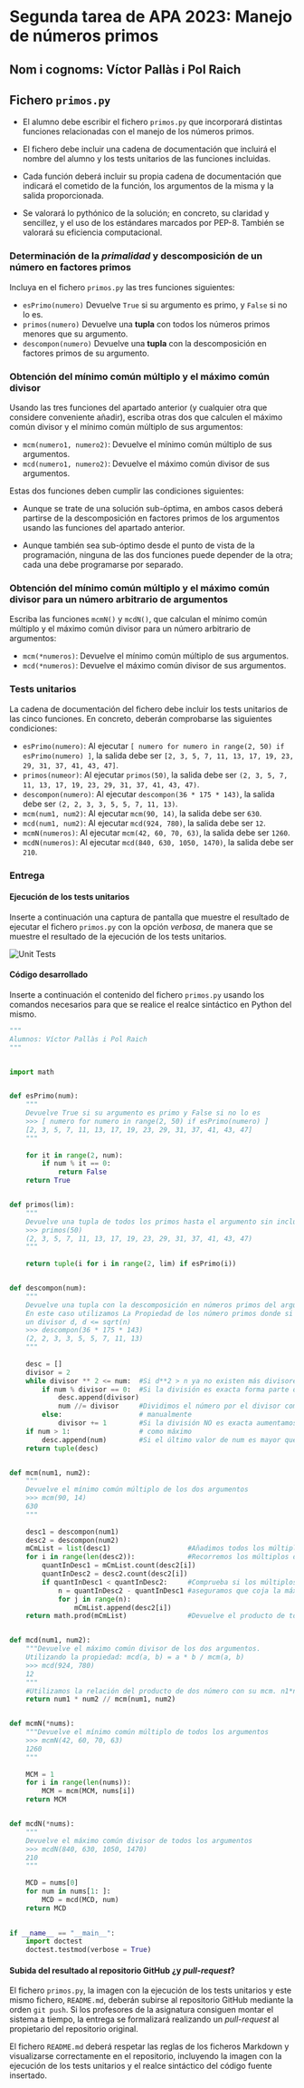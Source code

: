 # Segunda tarea de APA 2023: Manejo de números primos

## Nom i cognoms: Víctor Pallàs i Pol Raich

## Fichero `primos.py`

- El alumno debe escribir el fichero `primos.py` que incorporará distintas funciones relacionadas con el manejo
  de los números primos.

- El fichero debe incluir una cadena de documentación que incluirá el nombre del alumno y los tests unitarios
  de las funciones incluidas.

- Cada función deberá incluir su propia cadena de documentación que indicará el cometido de la función, los
  argumentos de la misma y la salida proporcionada.

- Se valorará lo pythónico de la solución; en concreto, su claridad y sencillez, y el uso de los estándares marcados
  por PEP-8. También se valorará su eficiencia computacional.

### Determinación de la *primalidad* y descomposición de un número en factores primos

Incluya en el fichero `primos.py` las tres funciones siguientes:

- `esPrimo(numero)`   Devuelve `True` si su argumento es primo, y `False` si no lo es.
- `primos(numero)`    Devuelve una **tupla** con todos los números primos menores que su argumento.
- `descompon(numero)` Devuelve una **tupla** con la descomposición en factores primos de su argumento.

### Obtención del mínimo común múltiplo y el máximo común divisor

Usando las tres funciones del apartado anterior (y cualquier otra que considere conveniente añadir), escriba otras
dos que calculen el máximo común divisor y el mínimo común múltiplo de sus argumentos:

- `mcm(numero1, numero2)`:  Devuelve el mínimo común múltiplo de sus argumentos.
- `mcd(numero1, numero2)`:  Devuelve el máximo común divisor de sus argumentos.

Estas dos funciones deben cumplir las condiciones siguientes:

- Aunque se trate de una solución sub-óptima, en ambos casos deberá partirse de la descomposición en factores
  primos de los argumentos usando las funciones del apartado anterior.

- Aunque también sea sub-óptimo desde el punto de vista de la programación, ninguna de las dos funciones puede
  depender de la otra; cada una debe programarse por separado.

### Obtención del mínimo común múltiplo y el máximo común divisor para un número arbitrario de argumentos

Escriba las funciones `mcmN()` y `mcdN()`, que calculan el mínimo común múltiplo y el máximo común divisor para un
número arbitrario de argumentos:

- `mcm(*numeros)`:  Devuelve el mínimo común múltiplo de sus argumentos.
- `mcd(*numeros)`:  Devuelve el máximo común divisor de sus argumentos.

### Tests unitarios

La cadena de documentación del fichero debe incluir los tests unitarios de las cinco funciones. En concreto, deberán
comprobarse las siguientes condiciones:

- `esPrimo(numero)`:  Al ejecutar `[ numero for numero in range(2, 50) if esPrimo(numero) ]`, la salida debe ser
                      `[2, 3, 5, 7, 11, 13, 17, 19, 23, 29, 31, 37, 41, 43, 47]`.
- `primos(numeor)`: Al ejecutar `primos(50)`, la salida debe ser `(2, 3, 5, 7, 11, 13, 17, 19, 23, 29, 31, 37, 41, 43, 47)`.
- `descompon(numero)`: Al ejecutar `descompon(36 * 175 * 143)`, la salida debe ser `(2, 2, 3, 3, 5, 5, 7, 11, 13)`.
- `mcm(num1, num2)`: Al ejecutar `mcm(90, 14)`, la salida debe ser `630`.
- `mcd(num1, num2)`: Al ejecutar `mcd(924, 780)`, la salida debe ser `12`.
- `mcmN(numeros)`: Al ejecutar `mcm(42, 60, 70, 63)`, la salida debe ser `1260`.
- `mcdN(numeros)`: Al ejecutar `mcd(840, 630, 1050, 1470)`, la salida debe ser `210`.

### Entrega

#### Ejecución de los tests unitarios

Inserte a continuación una captura de pantalla que muestre el resultado de ejecutar el fichero `primos.py` con la opción
*verbosa*, de manera que se muestre el resultado de la ejecución de los tests unitarios.

![Unit Tests](UnitTests.png)

#### Código desarrollado

Inserte a continuación el contenido del fichero `primos.py` usando los comandos necesarios para que se realice el
realce sintáctico en Python del mismo.

```python
"""
Alumnos: Víctor Pallàs i Pol Raich
"""


import math


def esPrimo(num):
    """
    Devuelve True si su argumento es primo y False si no lo es
    >>> [ numero for numero in range(2, 50) if esPrimo(numero) ]
    [2, 3, 5, 7, 11, 13, 17, 19, 23, 29, 31, 37, 41, 43, 47]
    """
    
    for it in range(2, num):
        if num % it == 0: 
            return False      
    return True


def primos(lim):
    """
    Devuelve una tupla de todos los primos hasta el argumento sin incluirlo
    >>> primos(50)
    (2, 3, 5, 7, 11, 13, 17, 19, 23, 29, 31, 37, 41, 43, 47)
    """
    
    return tuple(i for i in range(2, lim) if esPrimo(i))


def descompon(num):
    """
    Devuelve una tupla con la descomposición en números primos del argumento ordenada de menor a mayor
    En este caso utilizamos La Propiedad de los número primos donde si un numero compuesto n tiene
    un divisor d, d <= sqrt(n)
    >>> descompon(36 * 175 * 143)
    (2, 2, 3, 3, 5, 5, 7, 11, 13)
    """   
     
    desc = []
    divisor = 2    
    while divisor ** 2 <= num:  #Si d**2 > n ya no existen más divisores por lo tanto termina el bucle
        if num % divisor == 0:  #Si la división es exacta forma parte de la descomposición
            desc.append(divisor)
            num //= divisor     #Dividimos el número por el divisor como cuando hacemos la descomposición
        else:                   # manualmente
            divisor += 1        #Si la división NO es exacta aumentamos divisor para ir probando hasta sqrt(num)
    if num > 1:                 # como máximo
        desc.append(num)        #Si el último valor de num es mayor que 1, significa que es un primo divisor
    return tuple(desc)


def mcm(num1, num2):
    """
    Devuelve el mínimo común múltiplo de los dos argumentos
    >>> mcm(90, 14)
    630
    """
    
    desc1 = descompon(num1)
    desc2 = descompon(num2)
    mCmList = list(desc1)                   #Añadimos todos los múltiplos del num1 a la lista
    for i in range(len(desc2)):             #Recorremos los múltiplos de num2
        quantInDesc1 = mCmList.count(desc2[i])     
        quantInDesc2 = desc2.count(desc2[i])
        if quantInDesc1 < quantInDesc2:     #Comprueba si los múltiplos están ya en la lista y si lo estan, nos
            n = quantInDesc2 - quantInDesc1 #aseguramos que coja la máxima cantidad de ellos (la máxima potencia)
            for j in range(n):                 
                mCmList.append(desc2[i])       
    return math.prod(mCmList)               #Devuelve el producto de todos los múltiplos de la lista, ese es el mcm


def mcd(num1, num2):
    """Devuelve el máximo común divisor de los dos argumentos.
    Utilizando la propiedad: mcd(a, b) = a * b / mcm(a, b)
    >>> mcd(924, 780)
    12
    """
    #Utilizamos la relación del producto de dos número con su mcm. n1*n2 = mcd(n1, n2) * mcm(n1, n2)
    return num1 * num2 // mcm(num1, num2)


def mcmN(*nums):
    """Devuelve el mínimo común múltiplo de todos los argumentos
    >>> mcmN(42, 60, 70, 63)
    1260
    """
    
    MCM = 1
    for i in range(len(nums)):
        MCM = mcm(MCM, nums[i])
    return MCM


def mcdN(*nums):
    """
    Devuelve el máximo común divisor de todos los argumentos
    >>> mcdN(840, 630, 1050, 1470)
    210
    """
    
    MCD = nums[0]
    for num in nums[1: ]:
        MCD = mcd(MCD, num)
    return MCD
    

if __name__ == "__main__":
    import doctest
    doctest.testmod(verbose = True)
```

#### Subida del resultado al repositorio GitHub ¿y *pull-request*?

El fichero `primos.py`, la imagen con la ejecución de los tests unitarios y este mismo fichero, `README.md`, deberán
subirse al repositorio GitHub mediante la orden `git push`. Si los profesores de la asignatura consiguen montar el
sistema a tiempo, la entrega se formalizará realizando un *pull-request* al propietario del repositorio original.

El fichero `README.md` deberá respetar las reglas de los ficheros Markdown y visualizarse correctamente en el repositorio,
incluyendo la imagen con la ejecución de los tests unitarios y el realce sintáctico del código fuente insertado.
